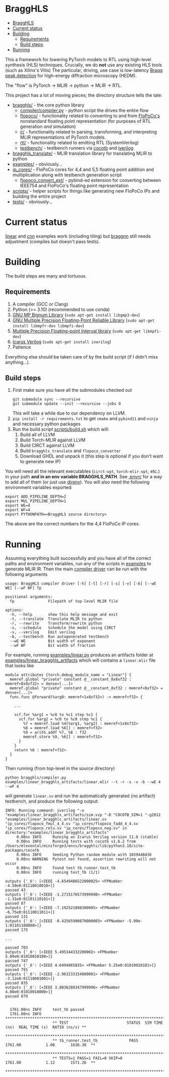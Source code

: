# BraggHLS

- [BraggHLS](#bragghls)
- [Current status](#current-status)
- [Building](#building)
  * [Requirements](#requirements)
  * [Build steps](#build-steps)
- [Running](#running)

This a framework for lowering PyTorch models to RTL using high-level synthesis (HLS) techniques.
Crucially, we do **not** use any existing HLS tools (such as Xilinx's Vitis)
The particular, driving, use case is low-latency [Bragg peak detection](https://arxiv.org/abs/2008.08198) for high-energy diffraction microscopy (HEDM).

The "flow" is PyTorch -> MLIR -> python -> MLIR -> RTL.

This project has a lot of moving pieces; the directory structure tells the tale:

- [bragghls/](bragghls) - the core python library
  - [compiler/compiler.py](bragghls/compiler.py) - python script the drives the entire flow
  - [flopoco/](bragghls/flopoco) - functionality related to converting to and from [FloPoCo's](http://flopoco.org/) nonstandard floating point representation (for purposes of RTL generation *and* simulation)
  - [ir/](bragghls/ir) - functionality related to parsing, transforming, and interpreting MLIR representations of PyTorch models.
  - [rtl/](bragghls/rtl) - functionality related to emitting RTL (SystemVerilog)
  - [testbench/](bragghls/testbench) - testbench runners via [cocotb](https://www.cocotb.org/) and [iverilog](http://iverilog.icarus.com/)
- [bragghls_translate/](bragghls_translate) - MLIR translation library for translating MLIR to python
- [examples/](examples) - obviously...
- [ip_cores/](ip_cores) - FloPoCo cores for 4,4 and 5,5 floating point addition and multiplication along with testbench generation script
    - [flopoco_convert_ext/](ip_cores/flopoco_convert_ext) - pybind-ed extension for converting between IEEE754 and FloPoCo's floating point representation
- [scripts/](scripts) - helper scripts for things like generating new FloPoCo IPs and building the entire project
- [tests/](tests) - obviously...

# Current status

[linear](examples/linear.py) and [cnn](examples/cnn.py) examples work (including tiling) but [braggnn](examples/braggnn.py) still needs adjustment (compiles but doesn't pass tests).

# Building

The build steps are many and tortuous. 

## Requirements

1. A compiler (GCC or Clang)
2. Python (>= 3.10) (recommended to use conda)
3. [GNU MP Bignum Library](https://gmplib.org/) (`sudo apt-get install libgmp3-dev`)
4. [GNU Multiple Precision Floating-Point Reliable Library](https://www.mpfr.org/) (`sudo apt-get install libmpfr-dev libmpfi-dev`)
4. [Multiple Precision Floating-point Interval library](http://perso.ens-lyon.fr/nathalie.revol/software.html) (`sudo apt-get libmpfi-dev`)
5. [Icarus Verilog](http://iverilog.icarus.com/) (`sudo apt-get install iverilog`)
5. Patience

Everything else should be taken care of by the build script (if I didn't miss anything...).

## Build steps

1. First make sure you have all the submodules checked out
    ```shell
    git submodule sync --recursive
    git submodule update --init --recursive --jobs 0
    ```
   This will take a while due to our dependency on LLVM.
2. `pip install -r requirements.txt` to get `cmake` and `pybind11` and `ninja` and necessary python packages
3. Run the build script [scripts/build.sh](scripts/build.sh) which will:
   1. Build all of LLVM
   2. Build Torch-MLIR against LLVM
   3. Build CIRCT against LLVM
   4. Build `bragghls_translate` and `flopoco_converter`
   5. Download GHDL and unpack it (this step is optional if you don't want to generate new IP)

You will need all the relevant executables (`circt-opt`, `torch-mlir-opt`, etc.) in your path **and in an env variable BRAGGHLS_PATH**. See [.envrc](.envrc) for a way to add all of them (or just use [direnv](https://direnv.net/)).
You will also need the following environment variables exported:

```shell
export ADD_PIPELINE_DEPTH=2
export MUL_PIPELINE_DEPTH=1
export WE=4
export WF=4
export PYTHONPATH=<BraggHLS source directory>
```

The above are the correct numbers for the 4,4 FloPoCo IP cores.

# Running

Assuming everything built successfully and you have all of the correct paths and environment variables, run any of the scripts in [examples](examples) to generate MLIR IR.
Then the main [compiler driver](bragghls/compiler/compile.py) can be run with the following arguments

```shell
usage: BraggHLS compiler driver [-h] [-t] [-r] [-s] [-v] [-b] [--wE WE] [--wF WF] fp

positional arguments:
  fp               Filepath of top-level MLIR file

options:
  -h, --help       show this help message and exit
  -t, --translate  Translate MLIR to python
  -r, --rewrite    Transform/rewrite python
  -s, --schedule   Schedule the model using CIRCT
  -v, --verilog    Emit verilog
  -b, --testbench  Run autogenerated testbench
  --wE WE          Bit width of exponent
  --wF WF          Bit width of fraction
```

For example, running [examples/linear.py](examples/linear.py) produces an artifacts folder at [examples/linear_bragghls_artifacts](examples/linear_bragghls_artifacts) which will contains a `linear.mlir` file that looks like

```mlir
module attributes {torch.debug_module_name = "Linear"} {
  memref.global "private" constant @__constant_8x8xf32 : memref<8x8xf32> = dense<[...]>
  memref.global "private" constant @__constant_8xf32 : memref<8xf32> = dense<[...]>
  func.func @forward(%arg0: memref<1x8xf32>) -> memref<f32> {
    
    ...
    
    scf.for %arg1 = %c0 to %c1 step %c1 {
      scf.for %arg2 = %c0 to %c8 step %c1 {
        %7 = memref.load %4[%arg1, %arg2] : memref<1x8xf32>
        %8 = memref.load %6[] : memref<f32>
        %9 = arith.addf %7, %8 : f32
        memref.store %9, %6[] : memref<f32>
      }
    }
    return %6 : memref<f32>
  }
}
```

Then running (from top-level in the source directory)
```shell
python bragghls/compiler.py examples/linear_bragghls_artifacts/linear.mlir --t -r -s -v -b --wE 4 --wF 4
```
will generate `linear.sv` and run the automatically generated (no artifact) testbench, and produce the following output:

```
INFO: Running command: iverilog "-o "examples/linear_bragghls_artifacts/sim.vvp "-D "COCOTB_SIM=1 "-g2012 "examples/linear_bragghls_artifacts/linear.sv "ip_cores/flopoco_fmul_4_4.sv "ip_cores/flopoco_fadd_4_4.sv "ip_cores/flopoco_relu.sv "ip_cores/flopoco_neg.sv" in directory:"examples/linear_bragghls_artifacts"
     0.00ns INFO     Running on Icarus Verilog version 11.0 (stable)
     0.00ns INFO     Running tests with cocotb v1.6.2 from /Users/mlevental/miniforge3/envs/bragghls/lib/python3.10/site-packages/cocotb
     0.00ns INFO     Seeding Python random module with 1659448436
     0.00ns WARNING  Pytest not found, assertion rewriting will not occur
     0.00ns INFO     Found test tb_runner.test_tb
     0.00ns INFO     running test_tb (1/1)
     
outputs {'_6': [<IEEE -4.6549486522000025> <FPNumber -4.50e0:01110010010>]}
passed 43
outputs {'_6': [<IEEE -1.2715176573999998> <FPNumber -1.31e0:01101110101>]}
passed 87
outputs {'_6': [<IEEE -7.192521898300005> <FPNumber -6.75e0:01110011011>]}
passed 131
outputs {'_6': [<IEEE -0.42565990870000003> <FPNumber -5.00e-1:01101100000>]}
passed 175

...

passed 703
outputs {'_6': [<IEEE 5.495344332200002> <FPNumber 5.00e0:01010010100>]}
passed 747
outputs {'_6': [<IEEE 4.6494865835> <FPNumber 5.25e0:01010010101>]}
passed 791
outputs {'_6': [<IEEE -2.963233154800001> <FPNumber -3.12e0:01110001001>]}
passed 835
outputs {'_6': [<IEEE 3.8036288347999996> <FPNumber 4.00e0:01010010000>]}
passed 879


  1761.00ns INFO     test_tb passed
  1761.00ns INFO     **************************************************************************************
                     ** TEST                          STATUS  SIM TIME (ns)  REAL TIME (s)  RATIO (ns/s) **
                     **************************************************************************************
                     ** tb_runner.test_tb              PASS        1761.00           1.08       1636.30  **
                     **************************************************************************************
                     ** TESTS=1 PASS=1 FAIL=0 SKIP=0               1761.00           1.12       1571.26  **
                     **************************************************************************************
```